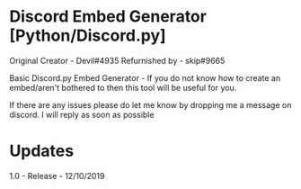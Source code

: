 # Discord Embed Generator [Python/Discord.py]
Original Creator - Devil#4935
Refurnished by - skip#9665

Basic Discord.py Embed Generator -
If you do not know how to create an embed/aren't bothered to then this tool will be useful for you.

If there are any issues please do let me know by dropping me a message on discord. I will reply as soon as possible

# Updates

1.0 - Release - 12/10/2019
